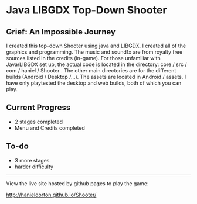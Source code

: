 Java LIBGDX Top-Down Shooter
=============================

Grief: An Impossible Journey
--------------------

I created this top-down Shooter using java and LIBGDX. I created all of the graphics and programming. The music and soundfx are from royalty free sources listed in the credits (in-game). For those unfamiliar with Java/LIBGDX set up, the actual code is located in the directory: core / src / com / haniel / Shooter . The other main directories are for the different builds (Android / Desktop /...). The assets are located in Android / assets. I have only playtested the desktop and web builds, both of which you can play.



Current Progress
--------------------

- 2 stages completed
- Menu and Credits completed

To-do
--------------------
- 3 more stages
- harder difficulty

___________________________________

View the live site hosted by github pages to play the game:

http://hanieldorton.github.io/Shooter/
